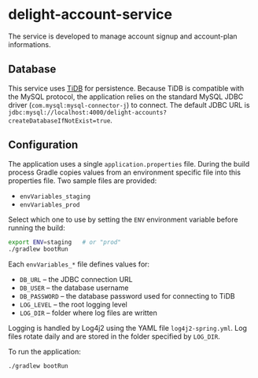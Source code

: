 # delight-account-service
The service is developed to manage account signup and account-plan informations.

## Database
This service uses [TiDB](https://tidb.io) for persistence. Because TiDB is
compatible with the MySQL protocol, the application relies on the standard
MySQL JDBC driver (`com.mysql:mysql-connector-j`) to connect. The default JDBC
URL is `jdbc:mysql://localhost:4000/delight-accounts?createDatabaseIfNotExist=true`.

## Configuration
The application uses a single `application.properties` file. During the build
process Gradle copies values from an environment specific file into this
properties file. Two sample files are provided:

- `envVariables_staging`
- `envVariables_prod`

Select which one to use by setting the `ENV` environment variable before
running the build:

```bash
export ENV=staging   # or "prod"
./gradlew bootRun
```

Each `envVariables_*` file defines values for:

- `DB_URL` – the JDBC connection URL
- `DB_USER` – the database username
- `DB_PASSWORD` – the database password used for connecting to TiDB
- `LOG_LEVEL` – the root logging level
- `LOG_DIR` – folder where log files are written

Logging is handled by Log4j2 using the YAML file `log4j2-spring.yml`. Log files
rotate daily and are stored in the folder specified by `LOG_DIR`.

To run the application:

```bash
./gradlew bootRun
```

